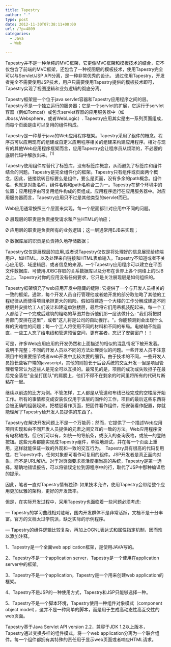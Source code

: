 ```yaml
---
title: Tapestry
author: "-"
type: post
date: 2012-11-30T07:38:11+00:00
url: /?p=4809
categories:
  - Java
  - Web

---
```

Tapestry并不是一种单纯的MVC框架，它更像MVC框架和模板技术的结合，它不仅包含了前端的MVC框架，还包含了一种视图层的模板技术，使用Tapestry完全可以与Servlet/JSP API分离，是一种非常优秀的设计。 通过使用Tapestry，开发者完全不需要使用JSP技术，用户只需要使用Tapestry提供的模板技术即可，Tapestry实现了视图逻辑和业务逻辑的彻底分离。

Tapestry框架是一个位于java servlet容器和Tapestry应用程序之间的层。Tapestry不是一个独立运行的服务器；它是一个servlet的扩展，它运行于servlet容器（例如Tomcat）或包含servlet容器的应用服务器中（如Jboss,Websphere，或者WebLogic）. Tapestry应用其实是由一系列页面组成，而每个页面是由可以复用的组件构成。


Tapestry是一种基于java的Web应用程序框架。Tapestry采用了组件的概念。程序员可以应用现有的组建或自定义应用程序相关的组建来构建应用程序。相对与现有的其他Web应用程序框架而言，应用Tapestry会让程序员从烦琐的，不必要的底层代码中解放出来。<sup>[1]</sup>


Tapestry使用组件库替代了标签库，没有标签库概念，从而避免了标签库和组件结合的问题。Tapestry是完全组件化的框架。Tapestry只有组件或页面两个概念，因此，链接跳转目标要么是组件，要么是页面，没有多余的path概念。组件名，也就是对象名称，组件名称和path名称合二为一。Tapestry在整个环境中的位置；应用程序由可复用组件构成的页组成。应用程序运行在应用服务器中。对应用服务器而言，Tapestry应用只不过是其他类型的servlet而已。


Web应用通常按照三个层面来实现，每一个层面都针对应用中不同的问题。


&Oslash; 展现层的职责是负责接受请求和产生HTML的响应；


&Oslash; 应用层的职责是负责所有的业务逻辑；这一层通常用EJB来实现；


&Oslash; 数据库层的职责是负责持久地存储数据；


Tapestry仅仅是展现层的应用,或者说Tapestry仅仅是将处理好的信息展现给终端用户，如HTML，以及处理来自链接和HTML表单输入。Tapestry不知道或者不关心应用层、域逻辑层、或者信息的来源。一个Tapestry应用程序可以建立在平面文件数据库、可使用JDBC存取的关系数据库以及分布在世界上各个网络上的EJB之上。Tapestry对你的应用没有任何要求，它只是关注展现层是如何组织的。


Tapestry框架填充了web应用开发中隐藏的缝隙: 它提供了一个与开发人员相关的一致的框架。通常，每个开发人员自行管理他或者她开发的部分取忽略了其他的工程纪律从而使得项目承担更大的风险。假如将建造一个大楼的工作分解成建造不同楼层并安排给工人们设计和建造单独楼层，最后将它们用吊机装配起来。每一个工人都给了一个完成后建筑的粗略的草图并告诉他们那一层该做什么: "我们将把财务部门安排在这里"，或者"这儿将是公司的自助餐厅。"。你能预测到会出现什么样的灾难性的问题；每一个工人将使用不同的材料和不同的布局。电梯轴不能垂直，一些工人忘了给电线和管道预留空间，更有甚者，忘记了安装窗户！！


可是，许多Web应用应用的开发仍然和上面描述的相似的混乱情况下被开发着。说明不完整；不同的开发人员以不同的方法处理类似的问题。一些开发人员不注意项目中的重要细节或者web开发中比较次要的细节。由于技术的不同，一些开发人员擅长些客户端的javascript，其他的则擅长于后台系统的交互开发－但是项目管理者常常认为这些人是完全可以互换的。最常见的是，项目的成功或失败担子在最后完全落在"全垒打团队"的肩膀上，他们不得不在剩余的时间里将所有的代码片断粘在一起。


继续以前边的比方为例。不管怎样，工人都是从管道和布线已经完成的空楼层开始工作。所有的事情都变成安装仅仅用于该层的固件的工作，项目的最后这些东西将会被正确的组装起来。把楼层看作页面，把固件看作组件，把安装看作配置，你就能理解了Tapestry给开发人员提供的东西了。


Tapestry在解决开发问题上不是一个万能药；然而，它提供了一个描述Web应用项目实现和由不同开发人员提供的元素之间交互的一致的方法。Web应用程序没有电梯轴线，但它们可以有，如统一的导航条，或嵌入的查询表格，或统一的登陆按钮。这些元素都能实现成Tapestry组件，单独地测试，并在每一个页面上重用，这样就能保证一致的外观和一致的交互行为。　Tapestry具有很高的代码复用性，在Tapestry中，任何对象都可看作可复用的组件。JSP开发者是真正面向对象，而不是URL解析。对于对页面要求灵活度相当高的系统，Tapestry是第一选择。精确地错误报告，可以将错误定位到源程序中的行，取代了JSP中那种编译后的提示。


因此，笔者一直对Tapestry情有独钟: 如果技术允许，使用Tapestry会带给整个应用更加优雅的架构，更好的开发效率。


但是，在实际开发过程中，采用Tapestry也面临着一些问题必须考虑: 


— Tapestry的学习曲线相对陡峭，国内开发群体不是非常活跃，文档不是十分丰富。官方的文档太过学院派，缺乏实际的示例程序。


— Tapestry的组件逻辑比较复杂，再加上OGNL表达式和属性指定机制，因而难以添加注释。


1、Tapestry是一个全面web application框架，是使用JAVA写的。


2、Tapestry不是一个application server，Tapestry是一个使用在application server中的框架。


3、Tapestry不是一个application，Tapestry是一个用来创建web application的框架。


4、Tapestry不是JSP的一种使用方式，Tapestry和JSP只能够选择一种。


5、Tapestry不是一个脚本环境，Tapestry使用一种组件对象模式（component object model），这并不是一种简单的脚本，而是用于生成高动态性高互交性的web页面。


Tapestry基于Java Servlet API version 2.2，兼容于JDK 1.2以上版本，Tapestry通过变换多样的组件模式，将一个web application分离为一个联合组件。每一个组件都拥有其特殊的责任用于显示web页面或者响应HTML请求。